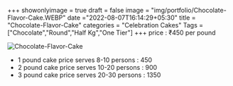 +++
showonlyimage = true
draft = false
image = "img/portfolio/Chocolate-Flavor-Cake.WEBP"
date ="2022-08-07T16:14:29+05:30"
title = "Chocolate-Flavor-Cake"
categories = "Celebration Cakes"
Tags = ["Chocolate","Round","Half Kg","One Tier"]
+++
price : ₹450 per pound
<!--more-->
![Chocolate-Flavor-Cake](/img/portfolio/Chocolate-Flavor-Cake.WEBP)
* 1 pound cake price serves 8-10 persons : 450
* 2 pound cake price serves 10-20 persons : 900
* 3 pound cake price serves 20-30 persons : 1350
